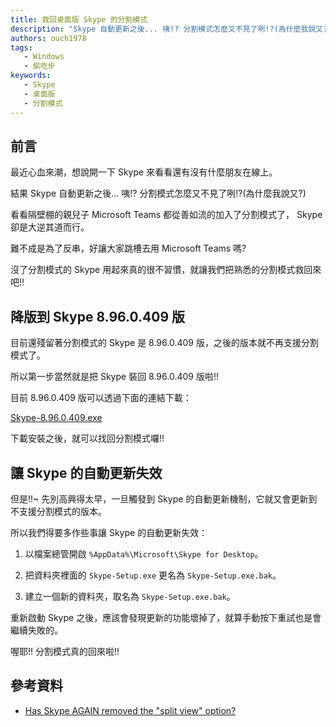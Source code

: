```yaml
---
title: 救回桌面版 Skype 的分割模式 
description: "Skype 自動更新之後... 咦!? 分割模式怎麼又不見了咧!?(為什麼我說又?) 沒了分割模式的 Skype 用起來真的很不習慣，就讓我們把熟悉的分割模式救回來吧!!"
authors: ouch1978
tags: 
   - Windows
   - 偷吃步
keywords: 
   - Skype
   - 桌面版
   - 分割模式
---
```


## 前言

最近心血來潮，想說開一下 Skype 來看看還有沒有什麼朋友在線上。

結果 Skype 自動更新之後... 咦!? 分割模式怎麼又不見了咧!?(為什麼我說又?)

看看隔壁棚的親兒子 Microsoft Teams 都從善如流的加入了分割模式了， Skype 卻是大逆其道而行。

難不成是為了反串，好讓大家跳槽去用 Microsoft Teams 嗎?

沒了分割模式的 Skype 用起來真的很不習慣，就讓我們把熟悉的分割模式救回來吧!!

<!--truncate-->

## 降版到 Skype 8.96.0.409 版

目前還殘留著分割模式的 Skype 是 8.96.0.409 版，之後的版本就不再支援分割模式了。

所以第一步當然就是把 Skype 裝回 8.96.0.409 版啦!!

目前 8.96.0.409 版可以透過下面的連結下載：

[Skype-8.96.0.409.exe](https://download.skype.com/s4l/download/win/Skype-8.96.0.409.exe "Skype-8.96.0.409.exe")

下載安裝之後，就可以找回分割模式囉!!

## 讓 Skype 的自動更新失效

但是!!~ 先別高興得太早，一旦觸發到 Skype 的自動更新機制，它就又會更新到不支援分割模式的版本。

所以我們得要多作些事讓 Skype 的自動更新失效：

1. 以檔案總管開啟 `%AppData%\Microsoft\Skype for Desktop`。

2. 把資料夾裡面的 `Skype-Setup.exe` 更名為 `Skype-Setup.exe.bak`。

3. 建立一個新的資料夾，取名為 `Skype-Setup.exe.bak`。

重新啟動 Skype 之後，應該會發現更新的功能壞掉了，就算手動按下重試也是會繼續失敗的。

喔耶!! 分割模式真的回來啦!!

## 參考資料

* [Has Skype AGAIN removed the "split view" option?](https://answers.microsoft.com/en-us/skype/forum/all/has-skype-again-removed-the-split-view-option/70427fca-f240-43ec-9500-2ed5ffbcc1f0?page=1 'Has Skype AGAIN removed the "split view" option?')
